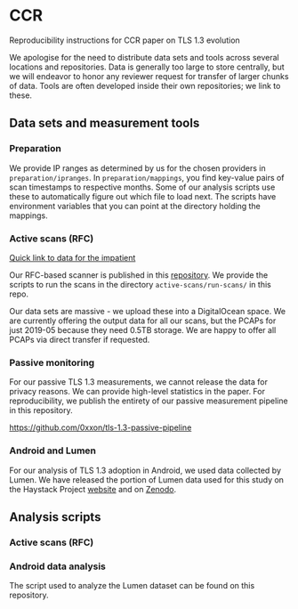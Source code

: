# CCR
Reproducibility instructions for CCR paper on TLS 1.3 evolution

We apologise for the need to distribute data sets and tools across several locations and repositories. Data is generally too large to store centrally, but we will endeavor to honor any reviewer request for transfer of larger chunks of data. Tools are often developed inside their own repositories; we link to these.

## Data sets and measurement tools

### Preparation

We provide IP ranges as determined by us for the chosen providers in `preparation/ipranges`. In `preparation/mappings`, you find key-value pairs of scan timestamps to respective months. Some of our analysis scripts use these to automatically figure out which file to load next. The scripts have environment variables that you can point at the directory holding the mappings.

### Active scans (RFC)

[Quick link to data for the impatient](https://github.com/tls-evolution/ccr/tree/master/active-scans-rfc/data)

Our RFC-based scanner is published in this [repository](https://github.com/tls-evolution/goscanner). We provide the scripts to run the scans in the directory `active-scans/run-scans/` in this repo.

Our data sets are massive - we upload these into a DigitalOcean space. We are currently offering the output data for all our scans, but the PCAPs for just 2019-05 because they need 0.5TB storage.
We are happy to offer all PCAPs via direct transfer if requested.

### Passive monitoring

For our passive TLS 1.3 measurements, we cannot release the data for privacy reasons. We can provide high-level statistics in the paper. For reproducibility, we publish the entirety of our passive measurement pipeline in this repository.

https://github.com/0xxon/tls-1.3-passive-pipeline

### Android and Lumen

For our analysis of TLS 1.3 adoption in Android, we used data collected by Lumen. We have released the portion of Lumen data used for this study on the Haystack Project [website](https://haystack.mobi/datasets) and on [Zenodo](https://zenodo.org).

## Analysis scripts

### Active scans (RFC)



### Android data analysis

The script used to analyze the Lumen dataset can be found on this repository.
